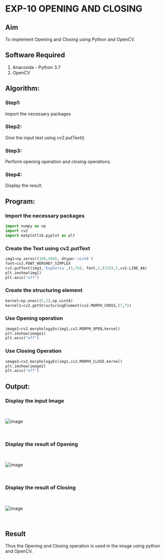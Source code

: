 # EXP-10 OPENING AND CLOSING
## Aim
To implement Opening and Closing using Python and OpenCV.

## Software Required
1. Anaconda - Python 3.7
2. OpenCV
## Algorithm:
### Step1:
Import the necessary packages
### Step2:
Give the input text using cv2.putText()
### Step3:
Perform opening operation and closing operations.
### Step4:
Display the result.

## Program:

### Import the necessary packages
``` Python
import numpy as np
import cv2
import matplotlib.pyplot as plt
```
### Create the Text using cv2.putText
```python
img1=np.zeros((100,400), dtype='uint8')
font=cv2.FONT_HERSHEY_SIMPLEX
cv2.putText(img1,'Euphoria',(5,70), font,2,(255),5,cv2.LINE_AA)
plt.imshow(img1)
plt.axis("off")
```
### Create the structuring element
```python
kernel=np.ones((5,5),np.uint8)
kernel1=cv2.getStructuringElement(cv2.MORPH_CROSS,(7,7))
```
### Use Opening operation
```python
image1=cv2.morphologyEx(img1,cv2.MORPH_OPEN,kernel)
plt.imshow(image1)
plt.axis("off")
```
### Use Closing Operation
```python
image2=cv2.morphologyEx(img1,cv2.MORPH_CLOSE,kernel)
plt.imshow(image2)
plt.axis("off")
```
## Output:

### Display the input Image
<br>

![image](https://github.com/RagulRM/OPENING--AND-CLOSING/assets/121609342/671965f3-c40c-4f9b-a214-824e8c046aa5)

<br>

### Display the result of Opening
<br>

![image](https://github.com/RagulRM/OPENING--AND-CLOSING/assets/121609342/4479e7f9-681d-45b8-b336-c4b770c565c4)

<br>

### Display the result of Closing
<br>

![image](https://github.com/RagulRM/OPENING--AND-CLOSING/assets/121609342/20587fea-579b-4116-a5e6-8aa1ddc03742)

<br>

## Result
Thus the Opening and Closing operation is used in the image using python and OpenCV.
